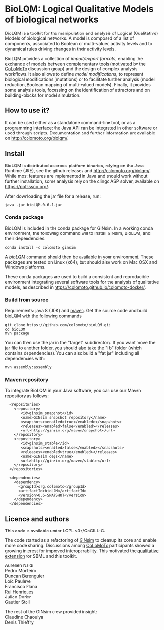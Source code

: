 # BioLQM: Logical Qualitative Models of biological networks

BioLQM is a toolkit for the manipulation and analysis of Logical (Qualitative) Models
of biological networks. A model is composed of a list of components, associated to Boolean
or multi-valued activity levels and to dynamical rules driving changes in their activity
levels.

BioLQM provides a collection of *import/export formats*, enabling the exchange of models
between complementary tools (motivated by the [CoLoMoTo](www.colomoto.org) discussion
group) and the design of complex analysis workflows.
It also allows to define *model modifications*, to represent biological modifications 
(mutations) or to facilitate further analysis (model reduction, Boolean mapping of
multi-valued models).
Finally, it provides some analysis tools, focussing on the identification of attractors
and on building-blocks for model simulation.


## How to use it?


It can be used either as a standalone command-line tool, or as a programming interface:
the Java API can be integrated in other software or used through scripts.
Documentation and further information are available on http://colomoto.org/biolqm/.

## Install

BioLQM is distributed as cross-platform binaries, relying on the Java Runtime (JRE), see
the github releases and http://colomoto.org/biolqm/.
While most features are implemented in Java and should work without further installation,
some analysis rely on the clingo ASP solver, available on https://potassco.org/.

After downloading the jar file for a release, run:

    java -jar bioLQM-0.6.1.jar


### Conda package

BioLQM is included in the conda package for GINsim. In a working conda environment, the
following command will to install GINsim, BioLQM, and their dependencies.

    conda install -c colomoto ginsim

A *bioLQM* command should then be available in your environment.
These packages are tested on Linux (x64), but should also work on Mac OSX and Windows platforms.

These conda packages are used to build a consistent and reproducible environment integrating
several software tools for the analysis of qualitative models, as described in
https://colomoto.github.io/colomoto-docker/.


### Build from source

Requirements: java 8 (JDK) and [maven](http://maven.apache.org/).
Get the source code and build bioLQM with the following commands:

    git clone https://github.com/colomoto/bioLQM.git
    cd bioLQM
    mvn package

You can then use the jar in the "target" subdirectory. If you want move the jar file 
to another folder, you should also take the "lib" folder (which contains dependencies).
You can also build a "fat jar" including all dependencies with:

    mvn assembly:assembly



### Maven repository

To integrate BioLQM in your Java software, you can use our Maven repository as follows:

      <repositories>
        <repository>
           <id>ginsim_snapshot</id>
           <name>GINsim snapshot repository</name>
           <snapshots><enabled>true</enabled></snapshots>
           <releases><enabled>false</enabled></releases>
           <url>http://ginsim.org/maven/snapshot</url>
        </repository>
        <repository>
           <id>ginsim_stable</id>
           <snapshots><enabled>false</enabled></snapshots>
           <releases><enabled>true</enabled></releases>
           <name>GINsim deps</name>
           <url>http://ginsim.org/maven/stable</url>
        </repository>
      </repositories>
    
      <dependencies>
        <dependency>
          <groupId>org.colomoto</groupId>
          <artifactId>bioLQM</artifactId>
          <version>0.6-SNAPSHOT</version>
        </dependency>
      </dependencies>



## Licence and authors

This code is available under LGPL v3+/CeCILL-C.

The code started as a refactoring of [GINsim](http://www.ginsim.org) to cleanup its core and enable more code sharing.
Discussions among [CoLoMoTo](http://www.colomoto.org) participants showed a growing interest for improved interoperability.
This motivated the [qualitative extension](http://sbml.org/Community/Wiki/SBML_Level_3_Proposals/Qualitative_Models)
for SBML and this toolkit.


Aurelien Naldi   
Pedro Monteiro  
Duncan Berenguier  
Loïc Pauleve  
Francisco Plana  
Rui Henriques  
Julien Dorier  
Gautier Stoll  

The rest of the GINsim crew provided insight:   
Claudine Chaouiya  
Denis Thieffry  

